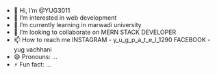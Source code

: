 - 👋 Hi, I’m @YUG3011
- 👀 I’m interested in web development
- 🌱 I’m currently learning in marwadi university
- 💞️ I’m looking to collaborate on
MERN STACK DEVELOPER
- 📫 How to reach me 
INSTAGRAM - y_u_g_p_a_t_e_l_1290
FACEBOOK - yug vachhani
- 😄 Pronouns: ...
- ⚡ Fun fact: ...

<!---
YUG3011/YUG3011 is a ✨ special ✨ repository because its `README.md` (this file) appears on your GitHub profile.
You can click the Preview link to take a look at your changes.
--->
